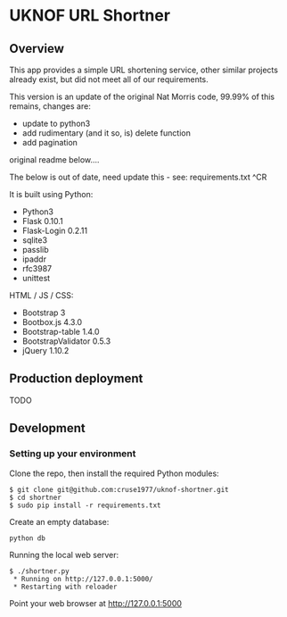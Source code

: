# UKNOF URL Shortner

## Overview

This app provides a simple URL shortening service, other similar projects already exist, but did not meet all of our requirements.

This version is an update of the original Nat Morris code, 99.99% of this remains, changes are:

* update to python3
* add rudimentary (and it so, is) delete function
* add pagination

original readme below....

The below is out of date, need update this - see: requirements.txt ^CR

It is built using Python:

* Python3
* Flask 0.10.1
* Flask-Login 0.2.11
* sqlite3
* passlib
* ipaddr
* rfc3987
* unittest

HTML / JS / CSS:

* Bootstrap 3
* Bootbox.js 4.3.0
* Bootstrap-table 1.4.0
* BootstrapValidator 0.5.3
* jQuery 1.10.2

## Production deployment

TODO

## Development

### Setting up your environment

Clone the repo, then install the required Python modules:

```
$ git clone git@github.com:cruse1977/uknof-shortner.git
$ cd shortner
$ sudo pip install -r requirements.txt
```

Create an empty database:

```
python db
```

Running the local web server:

```
$ ./shortner.py
 * Running on http://127.0.0.1:5000/
 * Restarting with reloader

```

Point your web browser at http://127.0.0.1:5000
